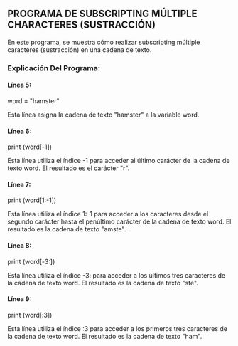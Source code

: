 ## PROGRAMA DE SUBSCRIPTING MÚLTIPLE CHARACTERES (SUSTRACCIÓN)
En este programa, se muestra cómo realizar subscripting múltiple caracteres (sustracción) en una cadena de texto.
### Explicación Del Programa:
#### Línea 5: 
word = "hamster"

Esta línea asigna la cadena de texto "hamster" a la variable word.

#### Línea 6: 
print (word[-1])

Esta línea utiliza el índice -1 para acceder al último carácter de la cadena de texto word. El resultado es el carácter "r".

#### Línea 7: 
print (word[1:-1])

Esta línea utiliza el índice 1:-1 para acceder a los caracteres desde el segundo carácter hasta el penúltimo carácter de la cadena de texto word. El resultado es la cadena de texto "amste".

#### Línea 8: 
print (word[-3:])

Esta línea utiliza el índice -3: para acceder a los últimos tres caracteres de la cadena de texto word. El resultado es la cadena de texto "ste".

#### Línea 9: 
print (word[:3])

Esta línea utiliza el índice :3 para acceder a los primeros tres caracteres de la cadena de texto word. El resultado es la cadena de texto "ham".
